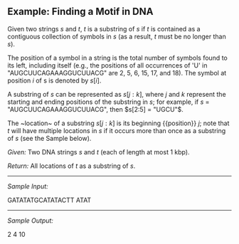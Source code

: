 ## Example: Finding a Motif in DNA

Given two strings $s$ and $t$, $t$ is a substring of $s$ if $t$ is contained
as a contiguous collection of symbols in $s$ (as a result, $t$ must be
no longer than $s$).

The position of a symbol in a string is the total number of symbols found
to its left, including itself (e.g., the positions of all occurrences
of 'U' in "AUGCUUCAGAAAGGUCUUACG" are 2, 5, 6, 15, 17, and 18). The symbol
at position $i$ of s is denoted by $s[i]$.

A substring of $s$ can be represented as $s[j:k]$, where $j$ and $k$
represent the starting and ending positions of the substring in $s$;
for example, if $s$ = "AUGCUUCAGAAAGGUCUUACG", then $s[2:5] = "UGCU"$.

The ~location~ of a substring $s[j:k]$ is its beginning {{position}} $j$;
note that $t$ will have multiple locations in $s$ if it occurs more
than once as a substring of $s$ (see the Sample below).

*Given:* Two DNA strings $s$ and $t$ (each of length at most 1 kbp).

*Return:* All locations of $t$ as a substring of $s$.

___

*Sample Input:*

GATATATGCATATACTT
ATAT

___

*Sample Output:*

2 4 10
